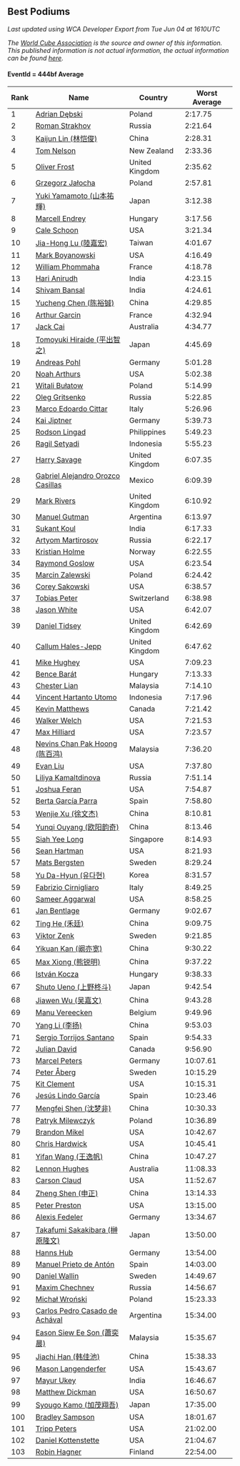 ## Best Podiums

*Last updated using WCA Developer Export from Tue Jun 04 at 1610UTC*

*The [World Cube Association](https://www.worldcubeassociation.org) is the source and owner of this information. This published information is not actual information, the actual information can be found [here](https://www.worldcubeassociation.org/results).*

#### EventId = 444bf Average

|Rank|Name|Country|Worst Average|  
|--|--|--|--|  
|1|[Adrian Dębski](https://www.worldcubeassociation.org/persons/2017DEBS01)|Poland|2:17.75|  
|2|[Roman Strakhov](https://www.worldcubeassociation.org/persons/2012STRA02)|Russia|2:21.64|  
|3|[Kaijun Lin (林恺俊)](https://www.worldcubeassociation.org/persons/2013LINK01)|China|2:28.31|  
|4|[Tom Nelson](https://www.worldcubeassociation.org/persons/2013NELS01)|New Zealand|2:33.36|  
|5|[Oliver Frost](https://www.worldcubeassociation.org/persons/2012FROS01)|United Kingdom|2:35.62|  
|6|[Grzegorz Jałocha](https://www.worldcubeassociation.org/persons/2012JALO01)|Poland|2:57.81|  
|7|[Yuki Yamamoto (山本祐輝)](https://www.worldcubeassociation.org/persons/2010YAMA04)|Japan|3:12.38|  
|8|[Marcell Endrey](https://www.worldcubeassociation.org/persons/2007ENDR01)|Hungary|3:17.56|  
|9|[Cale Schoon](https://www.worldcubeassociation.org/persons/2014SCHO02)|USA|3:21.34|  
|10|[Jia-Hong Lu (陸嘉宏)](https://www.worldcubeassociation.org/persons/2007LUJI01)|Taiwan|4:01.67|  
|11|[Mark Boyanowski](https://www.worldcubeassociation.org/persons/2014BOYA01)|USA|4:16.49|  
|12|[William Phommaha](https://www.worldcubeassociation.org/persons/2015PHOM01)|France|4:18.78|  
|13|[Hari Anirudh](https://www.worldcubeassociation.org/persons/2013ANIR01)|India|4:23.15|  
|14|[Shivam Bansal](https://www.worldcubeassociation.org/persons/2011BANS02)|India|4:24.61|  
|15|[Yucheng Chen (陈裕铖)](https://www.worldcubeassociation.org/persons/2015CHEN49)|China|4:29.85|  
|16|[Arthur Garcin](https://www.worldcubeassociation.org/persons/2014GARC27)|France|4:32.94|  
|17|[Jack Cai](https://www.worldcubeassociation.org/persons/2014CAIJ02)|Australia|4:34.77|  
|18|[Tomoyuki Hiraide (平出智之)](https://www.worldcubeassociation.org/persons/2012HIRA01)|Japan|4:45.69|  
|19|[Andreas Pohl](https://www.worldcubeassociation.org/persons/2012POHL01)|Germany|5:01.28|  
|20|[Noah Arthurs](https://www.worldcubeassociation.org/persons/2012ARTH01)|USA|5:02.38|  
|21|[Witali Bułatow](https://www.worldcubeassociation.org/persons/2015BUAT01)|Poland|5:14.99|  
|22|[Oleg Gritsenko](https://www.worldcubeassociation.org/persons/2011GRIT01)|Russia|5:22.85|  
|23|[Marco Edoardo Cittar](https://www.worldcubeassociation.org/persons/2015CITT01)|Italy|5:26.96|  
|24|[Kai Jiptner](https://www.worldcubeassociation.org/persons/2007JIPT01)|Germany|5:39.73|  
|25|[Rodson Lingad](https://www.worldcubeassociation.org/persons/2011LING02)|Philippines|5:49.23|  
|26|[Ragil Setyadi](https://www.worldcubeassociation.org/persons/2011SETY02)|Indonesia|5:55.23|  
|27|[Harry Savage](https://www.worldcubeassociation.org/persons/2013SAVA01)|United Kingdom|6:07.35|  
|28|[Gabriel Alejandro Orozco Casillas](https://www.worldcubeassociation.org/persons/2008CASI01)|Mexico|6:09.39|  
|29|[Mark Rivers](https://www.worldcubeassociation.org/persons/2015RIVE05)|United Kingdom|6:10.92|  
|30|[Manuel Gutman](https://www.worldcubeassociation.org/persons/2017GUTM01)|Argentina|6:13.97|  
|31|[Sukant Koul](https://www.worldcubeassociation.org/persons/2014KOUL01)|India|6:17.33|  
|32|[Artyom Martirosov](https://www.worldcubeassociation.org/persons/2016MART29)|Russia|6:22.17|  
|33|[Kristian Holme](https://www.worldcubeassociation.org/persons/2013HOLM01)|Norway|6:22.55|  
|34|[Raymond Goslow](https://www.worldcubeassociation.org/persons/2014GOSL01)|USA|6:23.54|  
|35|[Marcin Zalewski](https://www.worldcubeassociation.org/persons/2011ZALE02)|Poland|6:24.42|  
|36|[Corey Sakowski](https://www.worldcubeassociation.org/persons/2011SAKO01)|USA|6:38.57|  
|37|[Tobias Peter](https://www.worldcubeassociation.org/persons/2014PETE03)|Switzerland|6:38.98|  
|38|[Jason White](https://www.worldcubeassociation.org/persons/2016WHIT16)|USA|6:42.07|  
|39|[Daniel Tidsey](https://www.worldcubeassociation.org/persons/2016TIDS01)|United Kingdom|6:42.69|  
|40|[Callum Hales-Jepp](https://www.worldcubeassociation.org/persons/2012HALE01)|United Kingdom|6:47.62|  
|41|[Mike Hughey](https://www.worldcubeassociation.org/persons/2007HUGH01)|USA|7:09.23|  
|42|[Bence Barát](https://www.worldcubeassociation.org/persons/2008BARA01)|Hungary|7:13.33|  
|43|[Chester Lian](https://www.worldcubeassociation.org/persons/2009LIAN03)|Malaysia|7:14.10|  
|44|[Vincent Hartanto Utomo](https://www.worldcubeassociation.org/persons/2010UTOM01)|Indonesia|7:17.96|  
|45|[Kevin Matthews](https://www.worldcubeassociation.org/persons/2010MATT02)|Canada|7:21.42|  
|46|[Walker Welch](https://www.worldcubeassociation.org/persons/2011WELC01)|USA|7:21.53|  
|47|[Max Hilliard](https://www.worldcubeassociation.org/persons/2015HILL09)|USA|7:23.57|  
|48|[Nevins Chan Pak Hoong (陈百鸿)](https://www.worldcubeassociation.org/persons/2010CHAN20)|Malaysia|7:36.20|  
|49|[Evan Liu](https://www.worldcubeassociation.org/persons/2009LIUE01)|USA|7:37.80|  
|50|[Liliya Kamaltdinova](https://www.worldcubeassociation.org/persons/2012KAMA01)|Russia|7:51.14|  
|51|[Joshua Feran](https://www.worldcubeassociation.org/persons/2011FERA01)|USA|7:54.87|  
|52|[Berta García Parra](https://www.worldcubeassociation.org/persons/2014PARR02)|Spain|7:58.80|  
|53|[Wenjie Xu (徐文杰)](https://www.worldcubeassociation.org/persons/2016XUWE02)|China|8:10.81|  
|54|[Yunqi Ouyang (欧阳韵奇)](https://www.worldcubeassociation.org/persons/2007YUNQ01)|China|8:13.46|  
|55|[Siah Yee Long](https://www.worldcubeassociation.org/persons/2015LONG01)|Singapore|8:14.93|  
|56|[Sean Hartman](https://www.worldcubeassociation.org/persons/2016HART02)|USA|8:21.93|  
|57|[Mats Bergsten](https://www.worldcubeassociation.org/persons/2008BERG04)|Sweden|8:29.24|  
|58|[Yu Da-Hyun (유다현)](https://www.worldcubeassociation.org/persons/2008YUDA01)|Korea|8:31.57|  
|59|[Fabrizio Cirnigliaro](https://www.worldcubeassociation.org/persons/2008CIRN01)|Italy|8:49.25|  
|60|[Sameer Aggarwal](https://www.worldcubeassociation.org/persons/2017AGGA01)|USA|8:58.25|  
|61|[Jan Bentlage](https://www.worldcubeassociation.org/persons/2010BENT01)|Germany|9:02.67|  
|62|[Ting He (禾廷)](https://www.worldcubeassociation.org/persons/2015HETI01)|China|9:09.75|  
|63|[Viktor Zenk](https://www.worldcubeassociation.org/persons/2016ZENK01)|Sweden|9:21.85|  
|64|[Yikuan Kan (阚亦宽)](https://www.worldcubeassociation.org/persons/2015KANY01)|China|9:30.22|  
|65|[Max Xiong (熊锐明)](https://www.worldcubeassociation.org/persons/2015XION03)|China|9:37.22|  
|66|[István Kocza](https://www.worldcubeassociation.org/persons/2005KOCZ01)|Hungary|9:38.33|  
|67|[Shuto Ueno (上野柊斗)](https://www.worldcubeassociation.org/persons/2008UENO01)|Japan|9:42.54|  
|68|[Jiawen Wu (吴嘉文)](https://www.worldcubeassociation.org/persons/2010WUJI01)|China|9:43.28|  
|69|[Manu Vereecken](https://www.worldcubeassociation.org/persons/2010VERE01)|Belgium|9:49.96|  
|70|[Yang Li (李扬)](https://www.worldcubeassociation.org/persons/2012LIYA01)|China|9:53.03|  
|71|[Sergio Torrijos Santano](https://www.worldcubeassociation.org/persons/2013SANT13)|Spain|9:54.33|  
|72|[Julian David](https://www.worldcubeassociation.org/persons/2010DAVI06)|Canada|9:56.90|  
|73|[Marcel Peters](https://www.worldcubeassociation.org/persons/2012PETE03)|Germany|10:07.61|  
|74|[Peter Åberg](https://www.worldcubeassociation.org/persons/2013ABER01)|Sweden|10:15.29|  
|75|[Kit Clement](https://www.worldcubeassociation.org/persons/2008CLEM01)|USA|10:15.31|  
|76|[Jesús Lindo García](https://www.worldcubeassociation.org/persons/2013GARC08)|Spain|10:23.46|  
|77|[Mengfei Shen (沈梦非)](https://www.worldcubeassociation.org/persons/2018SHEN07)|China|10:30.33|  
|78|[Patryk Milewczyk](https://www.worldcubeassociation.org/persons/2014MILE01)|Poland|10:36.89|  
|79|[Brandon Mikel](https://www.worldcubeassociation.org/persons/2011MIKE01)|USA|10:42.67|  
|80|[Chris Hardwick](https://www.worldcubeassociation.org/persons/2003HARD01)|USA|10:45.41|  
|81|[Yifan Wang (王逸帆)](https://www.worldcubeassociation.org/persons/2017WANY29)|China|10:47.27|  
|82|[Lennon Hughes](https://www.worldcubeassociation.org/persons/2017HUGH04)|Australia|11:08.33|  
|83|[Carson Claud](https://www.worldcubeassociation.org/persons/2015CLAU02)|USA|11:52.67|  
|84|[Zheng Shen (申正)](https://www.worldcubeassociation.org/persons/2017SHEN06)|China|13:14.33|  
|85|[Peter Preston](https://www.worldcubeassociation.org/persons/2017PRES02)|USA|13:15.00|  
|86|[Alexis Fedeler](https://www.worldcubeassociation.org/persons/2015FEDE01)|Germany|13:34.67|  
|87|[Takafumi Sakakibara (榊原隆文)](https://www.worldcubeassociation.org/persons/2017SAKA04)|Japan|13:50.00|  
|88|[Hanns Hub](https://www.worldcubeassociation.org/persons/2013HUBH01)|Germany|13:54.00|  
|89|[Manuel Prieto de Antón](https://www.worldcubeassociation.org/persons/2015ANTO04)|Spain|14:03.00|  
|90|[Daniel Wallin](https://www.worldcubeassociation.org/persons/2013WALL03)|Sweden|14:49.67|  
|91|[Maxim Chechnev](https://www.worldcubeassociation.org/persons/2011CHEC01)|Russia|14:56.67|  
|92|[Michał Wroński](https://www.worldcubeassociation.org/persons/2015WRON01)|Poland|15:23.33|  
|93|[Carlos Pedro Casado de Achával](https://www.worldcubeassociation.org/persons/2012ACHA01)|Argentina|15:34.00|  
|94|[Eason Siew Ee Son (蕭奕晨)](https://www.worldcubeassociation.org/persons/2009SIEW02)|Malaysia|15:35.67|  
|95|[Jiachi Han (韩佳池)](https://www.worldcubeassociation.org/persons/2014HANJ02)|China|15:38.33|  
|96|[Mason Langenderfer](https://www.worldcubeassociation.org/persons/2013LANG03)|USA|15:43.67|  
|97|[Mayur Ukey](https://www.worldcubeassociation.org/persons/2014UKEY01)|India|16:46.67|  
|98|[Matthew Dickman](https://www.worldcubeassociation.org/persons/2013DICK01)|USA|16:50.67|  
|99|[Syougo Kamo (加茂翔吾)](https://www.worldcubeassociation.org/persons/2015KAMO01)|Japan|17:35.00|  
|100|[Bradley Sampson](https://www.worldcubeassociation.org/persons/2008SAMP01)|USA|18:01.67|  
|101|[Tripp Peters](https://www.worldcubeassociation.org/persons/2017PETE04)|USA|21:02.00|  
|102|[Daniel Kottenstette](https://www.worldcubeassociation.org/persons/2012KOTT01)|USA|21:04.67|  
|103|[Robin Hagner](https://www.worldcubeassociation.org/persons/2017HAGN02)|Finland|22:54.00|  
